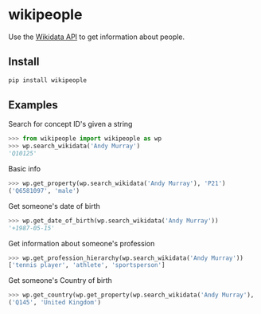# wikipeople

Use the [Wikidata API](https://www.wikidata.org/wiki/Wikidata:Data_access) to get information about people.

## Install
```sh
pip install wikipeople
```

## Examples
Search for concept ID's given a string
```py
>>> from wikipeople import wikipeople as wp
>>> wp.search_wikidata('Andy Murray')
'Q10125'
```


Basic info
```py
>>> wp.get_property(wp.search_wikidata('Andy Murray'), 'P21')
('Q6581097', 'male')
```


Get someone's date of birth
```py
>>> wp.get_date_of_birth(wp.search_wikidata('Andy Murray'))
'+1987-05-15'
```


Get information about someone's profession
```py
>>> wp.get_profession_hierarchy(wp.search_wikidata('Andy Murray'))
['tennis player', 'athlete', 'sportsperson']
```


Get someone's Country of birth
```py
>>> wp.get_country(wp.get_property(wp.search_wikidata('Andy Murray'), 'P19')[0])
('Q145', 'United Kingdom')
```
